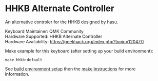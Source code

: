 HHKB Alternate Controller
===

An alternative controler for the HHKB designed by hasu.

Keyboard Maintainer: QMK Community  
Hardware Supported: HHKB Alternate Controller  
Hardware Availability: https://geekhack.org/index.php?topic=12047.0  

Make example for this keyboard (after setting up your build environment):

    make hhkb:default

See [build environment setup](https://docs.qmk.fm/#/getting_started_build_tools) then the [make instructions](https://docs.qmk.fm/#/getting_started_make_guide) for more information.
